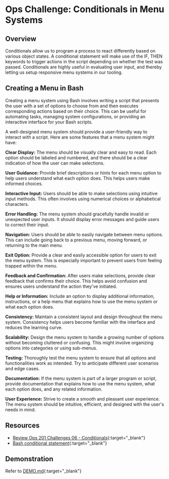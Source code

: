 # Ops Challenge: Conditionals in Menu Systems

## Overview

Conditionals allow us to program a process to react differently based on various object states. A conditional statement will make use of the IF, THEN keywords to trigger actions in the script depending on whether the test was passed. Conditionals are highly useful in evaluating user input, and thereby letting us setup responsive menu systems in our tooling.

## Creating a Menu in Bash

Creating a menu system using Bash involves writing a script that presents the user with a set of options to choose from and then executes corresponding actions based on their choice. This can be useful for automating tasks, managing system configurations, or providing an interactive interface for your Bash scripts.

A well-designed menu system should provide a user-friendly way to interact with a script. Here are some features that a menu system might have:

**Clear Display:** The menu should be visually clear and easy to read. Each option should be labeled and numbered, and there should be a clear indication of how the user can make selections.

**User Guidance:** Provide brief descriptions or hints for each menu option to help users understand what each option does. This helps users make informed choices.

**Interactive Input:** Users should be able to make selections using intuitive input methods. This often involves using numerical choices or alphabetical characters.

**Error Handling:** The menu system should gracefully handle invalid or unexpected user inputs. It should display error messages and guide users to correct their input.

**Navigation:** Users should be able to easily navigate between menu options. This can include going back to a previous menu, moving forward, or returning to the main menu.

**Exit Option:** Provide a clear and easily accessible option for users to exit the menu system. This is especially important to prevent users from feeling trapped within the menu.

**Feedback and Confirmation:** After users make selections, provide clear feedback that confirms their choice. This helps avoid confusion and ensures users understand the action they've initiated.

**Help or Information:** Include an option to display additional information, instructions, or a help menu that explains how to use the menu system or what each option does.

**Consistency:** Maintain a consistent layout and design throughout the menu system. Consistency helps users become familiar with the interface and reduces the learning curve.

**Scalability:** Design the menu system to handle a growing number of options without becoming cluttered or confusing. This might involve organizing options into categories or using sub-menus.

**Testing:** Thoroughly test the menu system to ensure that all options and functionalities work as intended. Try to anticipate different user scenarios and edge cases.

**Documentation:** If the menu system is part of a larger program or script, provide documentation that explains how to use the menu system, what each option does, and any related information.

**User Experience:** Strive to create a smooth and pleasant user experience. The menu system should be intuitive, efficient, and designed with the user's needs in mind.

## Resources

- [Review Ops 201 Challenges 06 - Conditionals](https://codefellows.github.io/ops-201-guide/curriculum/class-06/challenges/){:target="_blank"}
- [Bash conditional statement](https://linuxhint.com/bash_conditional_statement/){:target="_blank"}

## Demonstration

Refer to [DEMO.md](DEMO.md){:target="_blank"}
